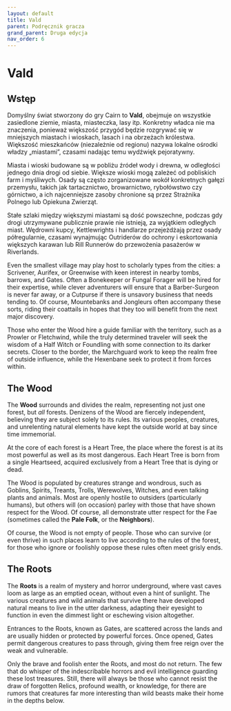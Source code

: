 ```yaml
---
layout: default
title: Vald
parent: Podręcznik gracza
grand_parent: Druga edycja
nav_order: 6
---
```


# Vald

## Wstęp

Domyślny świat stworzony do gry Cairn to **Vald**, obejmuje on wszystkie zasiedlone ziemie, miasta, miasteczka, lasy itp. Konkretny władca nie ma znaczenia, ponieważ większość przygód będzie rozgrywać się w mniejszych miastach i wioskach, lasach i na obrzeżach królestwa. Większość mieszkańców (niezależnie od regionu) nazywa lokalne ośrodki władzy „miastami”, czasami nadając temu wydźwięk pejoratywny. 

Miasta i wioski budowane są w pobliżu źródeł wody i drewna, w odległości jednego dnia drogi od siebie. Większe wioski mogą zależeć od pobliskich farm i myśliwych. Osady są często zorganizowane wokół konkretnych gałęzi przemysłu, takich jak tartacznictwo, browarnictwo, rybołówstwo czy górnictwo, a ich najcenniejsze zasoby chronione są przez Strażnika Polnego lub Opiekuna Zwierząt. 

Stałe szlaki między większymi miastami są dość powszechne, podczas gdy drogi utrzymywane publicznie prawie nie istnieją, za wyjątkiem odległych miast. Wędrowni kupcy, Kettlewrights i  handlarze przejeżdżają przez osady półregularnie, czasami wynajmując Outriderów do ochrony i eskortowania większych karawan lub Rill Runnerów do przewożenia pasażerów w Riverlands.

Even the smallest village may play host to scholarly types from the cities: a Scrivener, Aurifex, or Greenwise with keen interest in nearby tombs, barrows, and Gates. Often a Bonekeeper or Fungal Forager will be hired for their expertise, while clever adventurers will ensure that a Barber-Surgeon is never far away, or a Cutpurse if there is unsavory business that needs tending to. Of course, Mountebanks and Jongleurs often accompany these sorts, riding their coattails in hopes that they too will benefit from the next major discovery.

Those who enter the Wood hire a guide familiar with the territory, such as a Prowler or Fletchwind, while the truly determined traveler will seek the wisdom of a Half Witch or Foundling with some connection to its darker secrets. Closer to the border, the Marchguard work to keep the realm free of outside influence, while the Hexenbane seek to protect it from forces within.

## The Wood

The **Wood** surrounds and divides the realm, representing not just one forest, but _all_ forests. Denizens of the Wood are fiercely independent, believing they are subject solely to its rules. Its various peoples, creatures, and unrelenting natural elements have kept the outside world at bay since time immemorial. 

At the core of each forest is a Heart Tree, the place where the forest is at its most powerful as well as its most dangerous. Each Heart Tree is born from a single Heartseed, acquired exclusively from a Heart Tree that is dying or dead. 

The Wood is populated by creatures strange and wondrous, such as Goblins, Spirits, Treants, Trolls, Werewolves, Witches, and even talking plants and animals. Most are openly hostile to outsiders (particularly humans), but others will (on occasion) parley with those that have shown respect for the Wood. Of course, all demonstrate utter respect for the Fae (sometimes called the **Pale Folk**, or the **Neighbors**).

Of course, the Wood is not empty of people. Those who can survive (or even thrive) in such places learn to live according to the rules of the forest, for those who ignore or foolishly oppose these rules often meet grisly ends. 

## The Roots

The **Roots** is a realm of mystery and horror underground, where vast caves loom as large as an emptied ocean, without even a hint of sunlight. The various creatures and wild animals that survive there have developed natural means to live in the utter darkness, adapting their eyesight to function in even the dimmest light or eschewing vision altogether.

Entrances to the Roots, known as Gates, are scattered across the lands and are usually hidden or protected by powerful forces. Once opened, Gates permit dangerous creatures to pass through, giving them free reign over the weak and vulnerable.

Only the brave and foolish enter the Roots, and most do not return. The few that do whisper of the indescribable horrors and evil intelligence guarding these lost treasures. Still, there will always be those who cannot resist the draw of forgotten Relics, profound wealth, or knowledge, for there are rumors that creatures far more interesting than wild beasts make their home in the depths below.